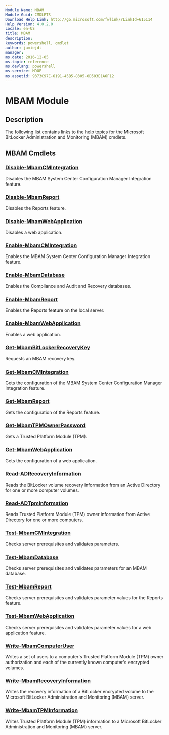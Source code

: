 ```yaml
---
Module Name: MBAM
Module Guid: CMDLETS
Download Help Link: http://go.microsoft.com/fwlink/?LinkId=615114
Help Version: 4.0.2.0
Locale: en-US
title: MBAM
description: 
keywords: powershell, cmdlet
author: jamiejdt
manager: 
ms.date: 2016-12-05
ms.topic: reference
ms.devlang: powershell
ms.service: MDOP
ms.assetid: 9373C97E-6191-45B5-8305-0D503E1A6F12
---
```


# MBAM Module
## Description
The following list contains links to the help topics for the Microsoft BitLocker Administration and Monitoring (MBAM) cmdlets.

## MBAM Cmdlets
### [Disable-MbamCMIntegration](disable-mbamcmintegration.md)
Disables the MBAM System Center Configuration Manager Integration feature.

### [Disable-MbamReport](disable-mbamreport.md)
Disables the Reports feature.

### [Disable-MbamWebApplication](disable-mbamwebapplication.md)
Disables a web application.

### [Enable-MbamCMIntegration](enable-mbamcmintegration.md)
Enables the MBAM System Center Configuration Manager Integration feature.

### [Enable-MbamDatabase](enable-mbamdatabase.md)
Enables the Compliance and Audit and Recovery databases.

### [Enable-MbamReport](enable-mbamreport.md)
Enables the Reports feature on the local server.

### [Enable-MbamWebApplication](enable-mbamwebapplication.md)
Enables a web application.

### [Get-MbamBitLockerRecoveryKey](get-mbambitlockerrecoverykey.md)
Requests an MBAM recovery key.

### [Get-MbamCMIntegration](get-mbamcmintegration.md)
Gets the configuration of the MBAM System Center Configuration Manager Integration feature.

### [Get-MbamReport](get-mbamreport.md)
Gets the configuration of the Reports feature.

### [Get-MbamTPMOwnerPassword](get-mbamtpmownerpassword.md)
Gets a Trusted Platform Module (TPM).

### [Get-MbamWebApplication](get-mbamwebapplication.md)
Gets the configuration of a web application.

### [Read-ADRecoveryInformation](read-adrecoveryinformation.md)
Reads the BitLocker volume recovery information from an Active Directory for one or more computer volumes.

### [Read-ADTpmInformation](read-adtpminformation.md)
Reads Trusted Platform Module (TPM) owner information from Active Directory for one or more computers.

### [Test-MbamCMIntegration](test-mbamcmintegration.md)
Checks server prerequisites and validates parameters.

### [Test-MbamDatabase](test-mbamdatabase.md)
Checks server prerequisites and validates parameters for an MBAM database.

### [Test-MbamReport](test-mbamreport.md)
Checks server prerequisites and validates parameter values for the Reports feature.

### [Test-MbamWebApplication](test-mbamwebapplication.md)
Checks server prerequisites and validates parameter values for a web application feature.

### [Write-MbamComputerUser](write-mbamcomputeruser.md)
Writes a set of users to a computer's Trusted Platform Module (TPM) owner authorization and each of the currently known computer's encrypted volumes.

### [Write-MbamRecoveryInformation](write-mbamrecoveryinformation.md)
Writes the recovery information of a BitLocker encrypted volume to the Microsoft BitLocker Administration and Monitoring (MBAM) server.

### [Write-MbamTPMInformation](write-mbamtpminformation.md)
Writes Trusted Platform Module (TPM) information to a Microsoft BitLocker Administration and Monitoring (MBAM) server.

